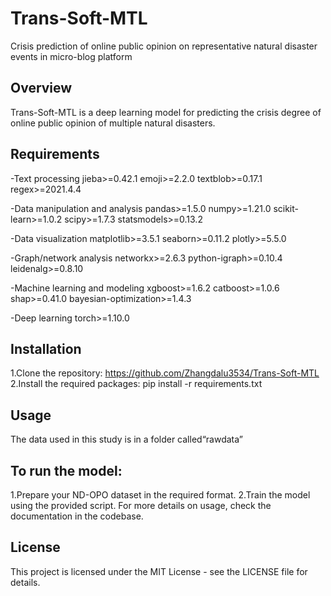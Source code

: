 # Trans-Soft-MTL
Crisis prediction of online public opinion on representative natural disaster events in micro-blog platform
## Overview
Trans-Soft-MTL is a deep learning model for predicting the crisis degree of online public opinion of multiple natural disasters.

## Requirements 
-Text processing
jieba>=0.42.1
emoji>=2.2.0
textblob>=0.17.1
regex>=2021.4.4

-Data manipulation and analysis
pandas>=1.5.0
numpy>=1.21.0
scikit-learn>=1.0.2
scipy>=1.7.3
statsmodels>=0.13.2

-Data visualization
matplotlib>=3.5.1
seaborn>=0.11.2
plotly>=5.5.0

-Graph/network analysis
networkx>=2.6.3
python-igraph>=0.10.4
leidenalg>=0.8.10

-Machine learning and modeling
xgboost>=1.6.2
catboost>=1.0.6
shap>=0.41.0
bayesian-optimization>=1.4.3

-Deep learning
torch>=1.10.0

## Installation
1.Clone the repository:
https://github.com/Zhangdalu3534/Trans-Soft-MTL
2.Install the required packages:
pip install -r requirements.txt

## Usage
The data used in this study is in a folder called“rawdata”

## To run the model:
1.Prepare your ND-OPO dataset in the required format.
2.Train the model using the provided script.
For more details on usage, check the documentation in the codebase.

## License
This project is licensed under the MIT License - see the LICENSE file for details.
